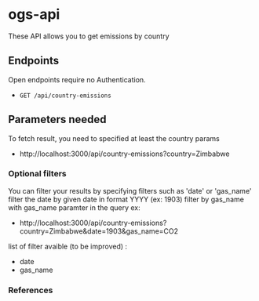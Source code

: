 # ogs-api

These API allows you to get emissions by country

## Endpoints

Open endpoints require no Authentication.

* `GET /api/country-emissions`

## Parameters needed

To fetch result, you need to specified at least the country params
* http://localhost:3000/api/country-emissions?country=Zimbabwe

### Optional filters 

You can filter your results by specifying filters such as 'date' or 'gas_name'
filter the date by given date in format YYYY (ex: 1903)
filter by gas_name with gas_name paramter in the query 
ex:  
* http://localhost:3000/api/country-emissions?country=Zimbabwe&date=1903&gas_name=CO2

list of filter avaible (to be improved) : 
* date
* gas_name

### References


